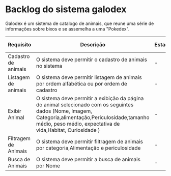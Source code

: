 # Backlog do sistema galodex

Galodex é um sistema de catalogo de animais, que reune uma série de informações sobre bixos e se assemelha a uma "Pokedex". 



|Requisito   |Descrição  | Estado   | Detalhes de Implementação  |  
|---|---|---|---|
|  Cadastro de animais |   O sistema deve permitir o cadastro de animais no sistema  | -  | -  |
| Listagem de animais | O sistema deve permitir listagem de animais por ordem alfabética ou por ordem de cadastro   |  - |-   |
|  Exibir Animal | O sistema deve permitir a exibição da página do animal selecionado com os seguintes dados (Nome, Imagem, Categoria,alimentação,Periculosidade,tamanho médio, peso médio, expectativa de vida,Habitat, Curiosidade )|  - | -  | 
|  Filtragem de Animais | O sistema deve permitir filtragem de animais por categoria,Alimentação e periculosidade |- | -|
|Busca de Animais|O sistema deve permitir a busca de animais por Nome|-|-|
